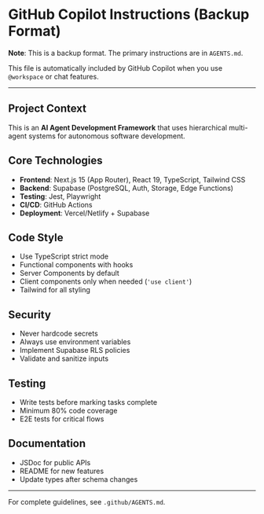 # GitHub Copilot Instructions (Backup Format)

**Note**: This is a backup format. The primary instructions are in `AGENTS.md`.

This file is automatically included by GitHub Copilot when you use `@workspace` or chat features.

---

## Project Context

This is an **AI Agent Development Framework** that uses hierarchical multi-agent systems for autonomous software development.

## Core Technologies

- **Frontend**: Next.js 15 (App Router), React 19, TypeScript, Tailwind CSS
- **Backend**: Supabase (PostgreSQL, Auth, Storage, Edge Functions)
- **Testing**: Jest, Playwright
- **CI/CD**: GitHub Actions
- **Deployment**: Vercel/Netlify + Supabase

## Code Style

- Use TypeScript strict mode
- Functional components with hooks
- Server Components by default
- Client components only when needed (`'use client'`)
- Tailwind for all styling

## Security

- Never hardcode secrets
- Always use environment variables
- Implement Supabase RLS policies
- Validate and sanitize inputs

## Testing

- Write tests before marking tasks complete
- Minimum 80% code coverage
- E2E tests for critical flows

## Documentation

- JSDoc for public APIs
- README for new features
- Update types after schema changes

---

For complete guidelines, see `.github/AGENTS.md`.
